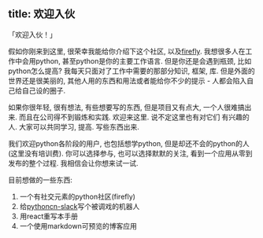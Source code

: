 title: 欢迎入伙
-------------------------

「欢迎入伙！」

假如你刚来到这里, 很荣幸我能给你介绍下这个社区, 以及[firefly](https://github.com/python-cn/firefly).
我想很多人在工作中会用python, 甚至python是你的主要工作语言. 但是你还是会遇到瓶颈, 比如python怎么提高?
我每天只面对了工作中需要的那部分知识, 框架, 库. 但是外面的世界还是很美丽的,
其他人用的东西和用法或者能给你不少的提示 - 人都会陷入自己给自己设的圈子.

如果你很年轻, 很有想法, 有些想要写的东西, 但是项目又有点大, 一个人很难搞出来. 而且在公司得不到锻炼和实践. 欢迎来这里. 说不定这里也有对它们
有兴趣的人. 大家可以共同学习, 提高. 写些东西出来.

我们欢迎python各阶段的用户, 也包括想学python, 但是却还不会的python的人(这里没有培训费). 你可以选择参与, 也可以选择默默的关注,
看到一个应用从零到发布的整个过程. 我相信会让你想来试一试.


目前想做的一些东西:

1. 一个有社交元素的python社区(firefly)
2. 给[pythoncn-slack](https://pythoncn.slack.com)写个被调戏的机器人
3. 用react重写本手册
4. 一个使用markdown可预览的博客应用
